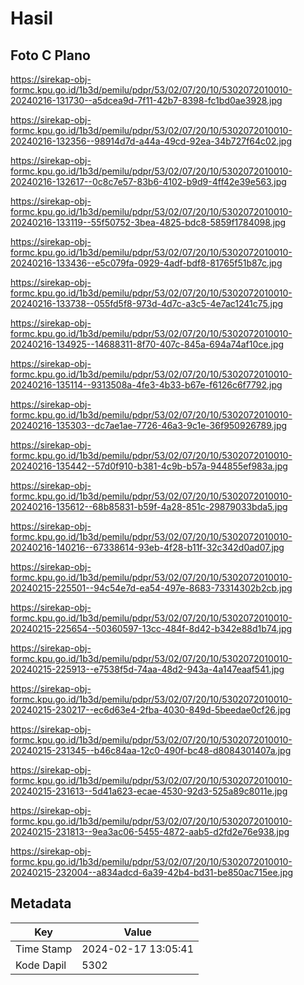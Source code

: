 # Hasil

## Foto C Plano

https://sirekap-obj-formc.kpu.go.id/1b3d/pemilu/pdpr/53/02/07/20/10/5302072010010-20240216-131730--a5dcea9d-7f11-42b7-8398-fc1bd0ae3928.jpg

https://sirekap-obj-formc.kpu.go.id/1b3d/pemilu/pdpr/53/02/07/20/10/5302072010010-20240216-132356--98914d7d-a44a-49cd-92ea-34b727f64c02.jpg

https://sirekap-obj-formc.kpu.go.id/1b3d/pemilu/pdpr/53/02/07/20/10/5302072010010-20240216-132617--0c8c7e57-83b6-4102-b9d9-4ff42e39e563.jpg

https://sirekap-obj-formc.kpu.go.id/1b3d/pemilu/pdpr/53/02/07/20/10/5302072010010-20240216-133119--55f50752-3bea-4825-bdc8-5859f1784098.jpg

https://sirekap-obj-formc.kpu.go.id/1b3d/pemilu/pdpr/53/02/07/20/10/5302072010010-20240216-133436--e5c079fa-0929-4adf-bdf8-81765f51b87c.jpg

https://sirekap-obj-formc.kpu.go.id/1b3d/pemilu/pdpr/53/02/07/20/10/5302072010010-20240216-133738--055fd5f8-973d-4d7c-a3c5-4e7ac1241c75.jpg

https://sirekap-obj-formc.kpu.go.id/1b3d/pemilu/pdpr/53/02/07/20/10/5302072010010-20240216-134925--14688311-8f70-407c-845a-694a74af10ce.jpg

https://sirekap-obj-formc.kpu.go.id/1b3d/pemilu/pdpr/53/02/07/20/10/5302072010010-20240216-135114--9313508a-4fe3-4b33-b67e-f6126c6f7792.jpg

https://sirekap-obj-formc.kpu.go.id/1b3d/pemilu/pdpr/53/02/07/20/10/5302072010010-20240216-135303--dc7ae1ae-7726-46a3-9c1e-36f950926789.jpg

https://sirekap-obj-formc.kpu.go.id/1b3d/pemilu/pdpr/53/02/07/20/10/5302072010010-20240216-135442--57d0f910-b381-4c9b-b57a-944855ef983a.jpg

https://sirekap-obj-formc.kpu.go.id/1b3d/pemilu/pdpr/53/02/07/20/10/5302072010010-20240216-135612--68b85831-b59f-4a28-851c-29879033bda5.jpg

https://sirekap-obj-formc.kpu.go.id/1b3d/pemilu/pdpr/53/02/07/20/10/5302072010010-20240216-140216--67338614-93eb-4f28-b11f-32c342d0ad07.jpg

https://sirekap-obj-formc.kpu.go.id/1b3d/pemilu/pdpr/53/02/07/20/10/5302072010010-20240215-225501--94c54e7d-ea54-497e-8683-73314302b2cb.jpg

https://sirekap-obj-formc.kpu.go.id/1b3d/pemilu/pdpr/53/02/07/20/10/5302072010010-20240215-225654--50360597-13cc-484f-8d42-b342e88d1b74.jpg

https://sirekap-obj-formc.kpu.go.id/1b3d/pemilu/pdpr/53/02/07/20/10/5302072010010-20240215-225913--e7538f5d-74aa-48d2-943a-4a147eaaf541.jpg

https://sirekap-obj-formc.kpu.go.id/1b3d/pemilu/pdpr/53/02/07/20/10/5302072010010-20240215-230217--ec6d63e4-2fba-4030-849d-5beedae0cf26.jpg

https://sirekap-obj-formc.kpu.go.id/1b3d/pemilu/pdpr/53/02/07/20/10/5302072010010-20240215-231345--b46c84aa-12c0-490f-bc48-d8084301407a.jpg

https://sirekap-obj-formc.kpu.go.id/1b3d/pemilu/pdpr/53/02/07/20/10/5302072010010-20240215-231613--5d41a623-ecae-4530-92d3-525a89c8011e.jpg

https://sirekap-obj-formc.kpu.go.id/1b3d/pemilu/pdpr/53/02/07/20/10/5302072010010-20240215-231813--9ea3ac06-5455-4872-aab5-d2fd2e76e938.jpg

https://sirekap-obj-formc.kpu.go.id/1b3d/pemilu/pdpr/53/02/07/20/10/5302072010010-20240215-232004--a834adcd-6a39-42b4-bd31-be850ac715ee.jpg


## Metadata

| Key        | Value               |
| ---------- | ------------------- |
| Time Stamp | 2024-02-17 13:05:41 |
| Kode Dapil | 5302                |



